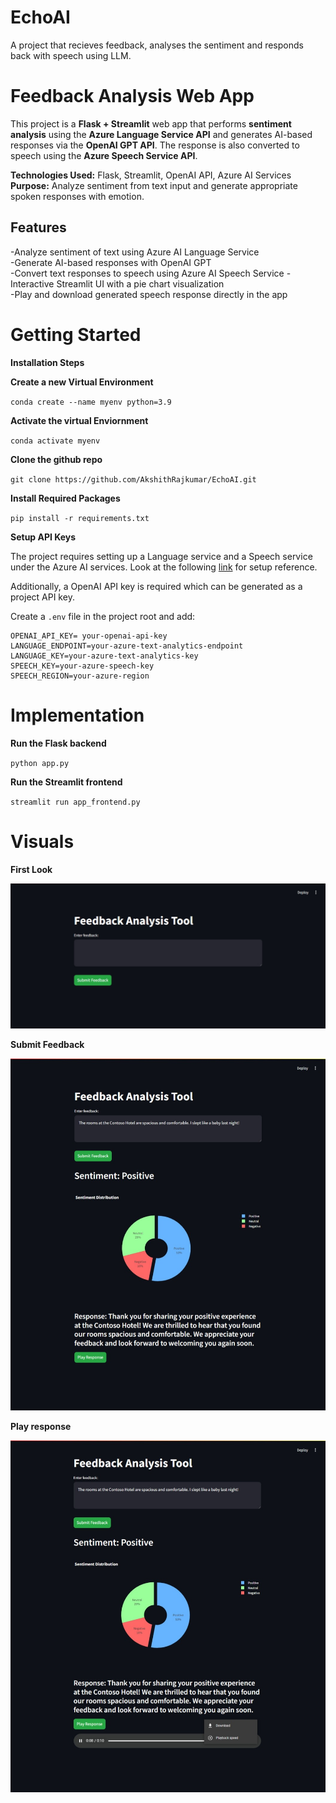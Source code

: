 # EchoAI
 A project that recieves feedback, analyses the sentiment and responds back with speech using LLM.

# Feedback Analysis Web App

This project is a **Flask + Streamlit** web app that performs **sentiment analysis** using the **Azure Language Service API** and generates AI-based responses via the **OpenAI GPT API**. The response is also converted to speech using the **Azure Speech Service API**. 

**Technologies Used:** Flask, Streamlit, OpenAI API, Azure AI Services  
**Purpose:** Analyze sentiment from text input and generate appropriate spoken responses with emotion.

## Features 
-Analyze sentiment of text using Azure AI Language Service  
-Generate AI-based responses with OpenAI GPT  
-Convert text responses to speech using Azure AI Speech Service 
-Interactive Streamlit UI with a pie chart visualization  
-Play and download generated speech response directly in the app  

# Getting Started

**Installation Steps**

**Create a new Virtual Environment**

`conda create --name myenv python=3.9`

**Activate the virtual Enviornment**

`conda activate myenv`

**Clone the github repo**

`git clone https://github.com/AkshithRajkumar/EchoAI.git`

**Install Required Packages**

`pip install -r requirements.txt`

**Setup API Keys**

The project requires setting up a Language service and a Speech service under the Azure AI services. Look at the following [link](https://www.youtube.com/watch?v=anu8kPVt5PA) for setup reference. 

Additionally, a OpenAI API key is required which can be generated as a project API key.

Create a `.env` file in the project root and add:

```
OPENAI_API_KEY= your-openai-api-key  
LANGUAGE_ENDPOINT=your-azure-text-analytics-endpoint  
LANGUAGE_KEY=your-azure-text-analytics-key  
SPEECH_KEY=your-azure-speech-key  
SPEECH_REGION=your-azure-region  
```

# Implementation

**Run the Flask backend**

`python app.py`

**Run the Streamlit frontend**

`streamlit run app_frontend.py`

# Visuals

**First Look**

![Feedback Analysis UI - Streamlit](https://github.com/AkshithRajkumar/EchoAI/blob/main/screenshots/echoai_form.jpeg)

**Submit Feedback**

![Sentiment Analysis](https://github.com/AkshithRajkumar/EchoAI/blob/main/screenshots/echoai_response.jpeg)

**Play response**

![Reponse Audio](https://github.com/AkshithRajkumar/EchoAI/blob/main/screenshots/echoai_response_audio.jpeg)





